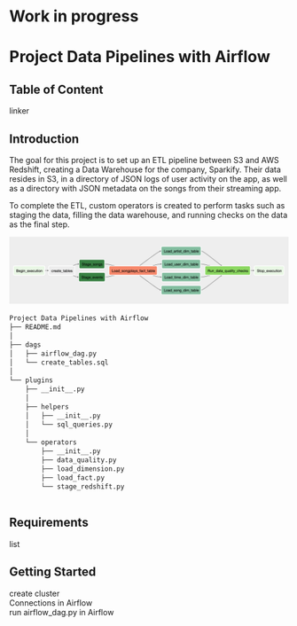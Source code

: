 # Work in progress
# Project Data Pipelines with Airflow


## Table of Content
linker


## Introduction
The goal for this project is to set up an ETL pipeline between
S3 and AWS Redshift, creating a Data Warehouse for the company, Sparkify. Their data resides in S3, in a directory of JSON logs of user activity on the app, as well as a directory with JSON metadata on the songs from their streaming app.

To complete the ETL, custom operators is created to perform tasks such as staging the data, filling the data warehouse, and running checks on the data as the final step.

![Dag in Airflow](img/ETL.png)

```
Project Data Pipelines with Airflow
├── README.md
│       
├── dags
│   ├── airflow_dag.py 
│   └── create_tables.sql           
│
└── plugins            
    ├── __init__.py    
    │
    ├── helpers
    │   ├── __init__.py
    │   └── sql_queries.py
    │
    └── operators
        ├── __init__.py
        ├── data_quality.py
        ├── load_dimension.py
        ├── load_fact.py
        └── stage_redshift.py


```




## Requirements
list

## Getting Started
create cluster  
Connections in Airflow  
run airflow_dag.py in Airflow

